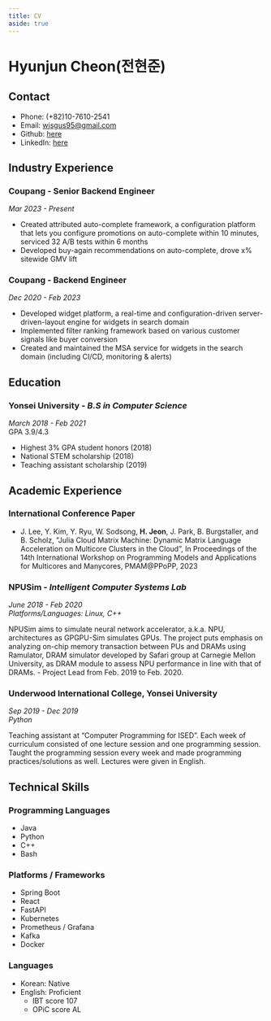 ```yaml
---
title: CV
aside: true
---
```


# Hyunjun Cheon(전현준)

<TOC :include-level="[2, 2]"/>

## Contact

- Phone: (+82)10-7610-2541
- Email: <wjsgus95@gmail.com>
- Github: [here](https://github.com/wjsgus95)
- LinkedIn: [here](https://www.linkedin.com/in/hyunjun-jeon-89182310a/)

## Industry Experience
### Coupang - Senior Backend Engineer
*Mar 2023 - Present*
- Created attributed auto-complete framework, a configuration platform that lets you configure promotions on
auto-complete within 10 minutes, serviced 32 A/B tests within 6 months
- Developed buy-again recommendations on auto-complete, drove x\% sitewide GMV lift

### Coupang - Backend Engineer
*Dec 2020 - Feb 2023*
- Developed widget platform, a real-time and configuration-driven server-driven-layout engine for widgets in search domain
- Implemented filter ranking framework based on various customer signals like buyer conversion
- Created and maintained the MSA service for widgets in the search domain (including CI/CD, monitoring & alerts)

## Education
### Yonsei University - *B.S in Computer Science*
*March 2018 - Feb 2021*  
GPA 3.9/4.3
- Highest 3\% GPA student honors (2018)
- National STEM scholarship (2018)
- Teaching assistant scholarship (2019)


## Academic Experience
### International Conference Paper
- J. Lee, Y. Kim, Y. Ryu, W. Sodsong, **H. Jeon**, J. Park, B. Burgstaller, and B. Scholz, ”Julia Cloud Matrix
Machine: Dynamic Matrix Language Acceleration on Multicore Clusters in the Cloud”, In Proceedings of the 14th
International Workshop on Programming Models and Applications for Multicores and Manycores, PMAM@PPoPP,
2023


### NPUSim - *Intelligent Computer Systems Lab*
*June 2018 - Feb 2020  
Platforms/Languages: Linux, C++*   

NPUSim aims to simulate neural network accelerator, a.k.a. NPU, architectures 
as GPGPU-Sim simulates GPUs. The project puts emphasis on analyzing on-chip memory
 transaction between PUs and DRAMs using  Ramulator, DRAM simulator developed by Safari
 group at Carnegie Mellon University, as DRAM module to assess NPU performance in line 
 with that of DRAMs. - Project Lead from Feb. 2019 to Feb. 2020.  


### Underwood International College, Yonsei University
*Sep 2019 - Dec 2019  
Python*  

Teaching assistant at “Computer Programming for ISED”. Each week of curriculum
 consisted of one lecture session and one programming session. Taught the programming
 session every week and made programming practices/solutions as well.
 Lectures were given in English.

## Technical Skills
### Programming Languages
 - Java
 - Python
 - C++
 - Bash

### Platforms / Frameworks
 - Spring Boot
 - React
 - FastAPI
 - Kubernetes
 - Prometheus / Grafana
 - Kafka
 - Docker

### Languages
 - Korean:  Native
 - English: Proficient
   - IBT score 107
   - OPiC score AL
